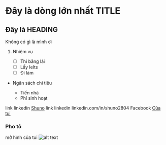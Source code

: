 # Đây là dòng lớn nhất TITLE

## Đây là HEADING

Không có gì là mình ơi

1. Nhiệm vụ

    - [ ] Thi bằng lái
    - [ ] Lấy Ielts
    - [ ] Đi làm

- Ngân sách chi tiêu

    - Tiền nhà
    - Phí sinh hoạt

link linkedin [Shuno](www.linkedin.com/in/shuno2804/)
link linkedin linkedin.com/in/shuno2804
Facebook [Của tui](www.fb.com/shuno.0612)

### Pho tô

mở hình của tui 
![alt text](https://github.com/Shuno2200/learnGit/blob/main/H%C3%ACnh.jpg)